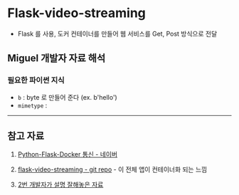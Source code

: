 # Flask-video-streaming

- Flask 를 사용, 도커 컨테이너를 만들어 웹 서비스를 Get, Post 방식으로 전달



## Miguel 개발자 자료 해석

### 필요한 파이썬 지식

- `b` : byte 로 만들어 준다 (ex. b'hello')
- `mimetype` :





---

## 참고 자료

1. [Python-Flask-Docker 통신 - 네이버](https://m.blog.naver.com/PostView.nhn?blogId=wideeyed&logNo=221585566556&proxyReferer=https:%252F%252Fwww.google.com%252F)

2. [flask-video-streaming - git repo](https://github.com/miguelgrinberg/flask-video-streaming) - 이 전체 앱이 컨테이너화 되는 느낌

3. [2번 개발자가 설명 잘해놓은 자료](https://blog.miguelgrinberg.com/post/video-streaming-with-flask)

   

